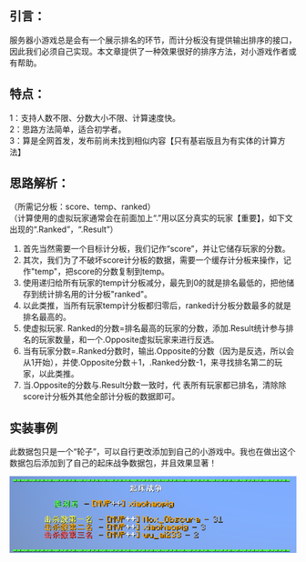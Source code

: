 <script setup>
    import FeatureHead from '/.vitepress/vue/FeatureHead.vue'
</script>

<FeatureHead
    title = 根据记分板分数排名
    authorName = Nox_Obscura
    avatarUrl = '../../_authors/nox_obscura.webp'
    :socialLinks="[
        { name: 'BiliBili', url: 'https://b23.tv/IMmhdiM' }
    ]"
    resourceLink = 'https://b23.tv/gBF3viI'
/>

## 引言：
服务器小游戏总是会有一个展示排名的环节，而计分板没有提供输出排序的接口，因此我们必须自己实现。本文章提供了一种效果很好的排序方法，对小游戏作者或有帮助。

## 特点：
1：支持人数不限、分数大小不限、计算速度快。  
2：思路方法简单，适合初学者。  
3：算是全网首发，发布前尚未找到相似内容【只有基岩版且为有实体的计算方法】  

## 思路解析：
（所需记分板：score、temp、ranked）  
（计算使用的虚拟玩家通常会在前面加上“.”用以区分真实的玩家【重要】，如下文出现的“.Ranked”，“.Result”）  

1. 首先当然需要一个目标计分板，我们记作“score”，并让它储存玩家的分数。
2. 其次，我们为了不破坏score计分板的数据，需要一个缓存计分板来操作，记作"temp"，把score的分数复制到temp。  
3. 使用递归给所有玩家的temp计分板减分，最先到0的就是排名最低的，把他储存到统计排名用的计分板"ranked"。  
4. 以此类推，当所有玩家temp计分板都归零后，ranked计分板分数最多的就是排名最高的。  
5. 使虚拟玩家. Ranked的分数=排名最高的玩家的分数，添加.Result统计参与排名的玩家数量，和一个.Opposite虚拟玩家来进行反选。  
6. 当有玩家分数=.Ranked分数时，输出.Opposite的分数（因为是反选，所以会从1开始），并使.Opposite分数＋1，.Ranked分数-1，来寻找排名第二的玩家，以此类推。  
7. 当.Opposite的分数与.Result分数一致时，代  表所有玩家都已排名，清除除score计分板外其他全部计分板的数据即可。

## 实装事例
此数据包只是一个“轮子”，可以自行更改添加到自己的小游戏中。我也在做出这个数据包后添加到了自己的起床战争数据包，并且效果显著！

![](1.png)